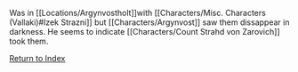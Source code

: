 Was in [[Locations/Argynvostholt]]with [[Characters/Misc. Characters (Vallaki)#Izek Strazni]] but [[Characters/Argynvost]] saw them dissappear in darkness. He seems to indicate [[Characters/Count Strahd von Zarovich]] took them.

[Return to Index](Index)